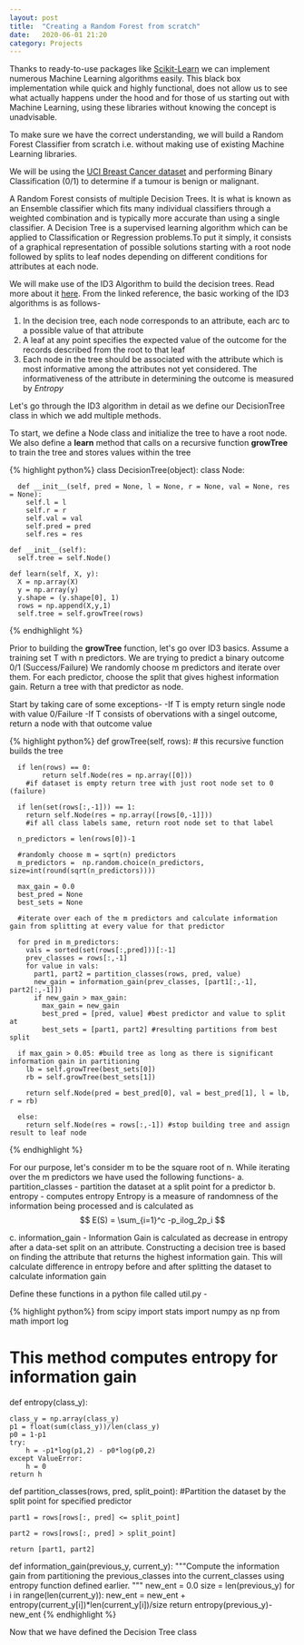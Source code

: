 ```yaml
---
layout: post
title:  "Creating a Random Forest from scratch"
date:   2020-06-01 21:20
category: Projects
---
```


Thanks to ready-to-use packages like [Scikit-Learn](https://scikit-learn.org/stable/) we can implement numerous Machine Learning algorithms easily. This black box implementation while quick and highly functional, does not allow us to see what actually happens under the hood and for those of us starting out with Machine Learning, using these libraries without knowing the concept is unadvisable.

To make sure we have the correct understanding, we will build a Random Forest Classifier from scratch i.e. without making use of existing Machine Learning libraries. 

We will be using the [UCI Breast Cancer dataset](https://archive.ics.uci.edu/ml/datasets/Breast+Cancer+Wisconsin+(Original)) and performing Binary Classification (0/1) to determine if a tumour is benign or malignant.

A Random Forest consists of multiple Decision Trees. It is what is known as an Ensemble classifier which fits many individual classifiers through a weighted combination and is typically more accurate than using a single classifier. A Decision Tree is a supervised learning algorithm which can be applied to Classification or Regression problems.To put it simply, it consists of a graphical representation of possible solutions starting with a root node followed by splits to leaf nodes depending on different conditions for attributes at each node. 

We will make use of the ID3 Algorithm to build the decision trees. Read more about it [here](https://cis.temple.edu/~giorgio/cis587/readings/id3-c45.html). From the linked reference, the basic working of the ID3 algorithms is as follows-

1. In the decision tree, each node corresponds to an attribute, each arc to a possible value of that attribute
2. A leaf at any point specifies the expected value of the outcome for the records described from the root to that leaf
3. Each node in the tree should be associated with the attribute which is most informative among the attributes not yet considered. The informativeness of the attribute in determining the outcome is measured by <i>Entropy</i>

Let's go through the ID3 algorithm in detail as we define our DecisionTree class in which we add multiple methods.

To start, we define a Node class and initialize the tree to have a root node. 
We also define a <strong>learn</strong> method that calls on a recursive function <strong>growTree</strong> to train the tree and stores values within the tree

{% highlight python%}
class DecisionTree(object):
    class Node:

      def __init__(self, pred = None, l = None, r = None, val = None, res = None):
        self.l = l
        self.r = r
        self.val = val
        self.pred = pred
        self.res = res

    def __init__(self):
      self.tree = self.Node()
    
    def learn(self, X, y):
      X = np.array(X)
      y = np.array(y)
      y.shape = (y.shape[0], 1)
      rows = np.append(X,y,1)
      self.tree = self.growTree(rows)
    
{% endhighlight %}

Prior to building the <strong>growTree</strong> function, let's go over ID3 basics.
Assume a training set T with n predictors. We are trying to predict a binary outcome 0/1 (Success/Failure) 
We randomly choose m predictors and iterate over them. For each predictor, choose the split that gives highest information gain. Return a tree with that predictor as node.



Start by taking care of some exceptions-
-If T is empty return single node with value 0/Failure
-If T consists of obervations with a singel outcome, return a node with that outcome value

{% highlight python%}
def growTree(self, rows):
      # this recursive function builds the tree

      if len(rows) == 0:
     		return self.Node(res = np.array([0]))
        #if dataset is empty return tree with just root node set to 0 (failure)

      if len(set(rows[:,-1])) == 1:
        return self.Node(res = np.array([rows[0,-1]]))
        #if all class labels same, return root node set to that label

      n_predictors = len(rows[0])-1

      #randomly choose m = sqrt(n) predictors
      m_predictors =  np.random.choice(n_predictors, size=int(round(sqrt(n_predictors))))

      max_gain = 0.0
      best_pred = None
      best_sets = None

      #iterate over each of the m predictors and calculate information gain from splitting at every value for that predictor

      for pred in m_predictors:
        vals = sorted(set(rows[:,pred]))[:-1]
        prev_classes = rows[:,-1]
        for value in vals:
          part1, part2 = partition_classes(rows, pred, value)
          new_gain = information_gain(prev_classes, [part1[:,-1], part2[:,-1]])
          if new_gain > max_gain:
            max_gain = new_gain
            best_pred = [pred, value] #best predictor and value to split at
            best_sets = [part1, part2] #resulting partitions from best split

      if max_gain > 0.05: #build tree as long as there is significant information gain in partitioning
        lb = self.growTree(best_sets[0])
        rb = self.growTree(best_sets[1])

        return self.Node(pred = best_pred[0], val = best_pred[1], l = lb, r = rb)

      else:
        return self.Node(res = rows[:,-1]) #stop building tree and assign result to leaf node
{% endhighlight %}

For our purpose, let's consider m to be the square root of n. While iterating over the m predictors we have used the following functions-
a. partition_classes - partition the dataset at a split point for a predictor
b. entropy - computes entropy
Entropy is a measure of randomness of the information being processed and is calculated as
$$ E(S) = \sum_{i=1}^c -p_ilog_2p_i $$
<!--Add more here-->

c. information_gain - Information Gain is calculated as decrease in entropy after a data-set split on an attribute. Constructing a decision tree is based on finding the attribute that returns the highest information gain. 
This will calculate difference in entropy before and after splitting the dataset to calculate information gain

Define these functions in a python file called util.py - 


{% highlight python%}
from scipy import stats
import numpy as np
from math import log
# This method computes entropy for information gain
def entropy(class_y):

    class_y = np.array(class_y)
    p1 = float(sum(class_y))/len(class_y)
    p0 = 1-p1
    try:
        h = -p1*log(p1,2) - p0*log(p0,2)
    except ValueError:
        h = 0
    return h

def partition_classes(rows, pred, split_point):
    #Partition the dataset by the split point for specified predictor
    
    part1 = rows[rows[:, pred] <= split_point]

    part2 = rows[rows[:, pred] > split_point]

    return [part1, part2]
    
def information_gain(previous_y, current_y):
    """Compute the information gain from partitioning the previous_classes
    into the current_classes using entropy function defined earlier.
    """
    new_ent = 0.0
    size  = len(previous_y)
    for i in range(len(current_y)):
        new_ent = new_ent + entropy(current_y[i])*len(current_y[i])/size
    return entropy(previous_y)-new_ent
{% endhighlight %}

Now that we have defined the Decision Tree class 

